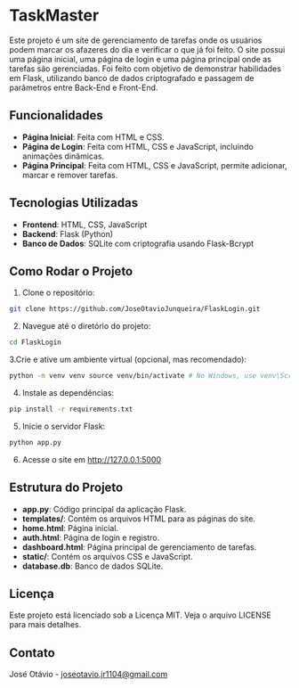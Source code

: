 # TaskMaster
Este projeto é um site de gerenciamento de tarefas onde os usuários podem marcar os afazeres do dia e verificar o que já foi feito. O site possui uma página inicial, uma página de login e uma página principal onde as tarefas são gerenciadas.
Foi feito com objetivo de demonstrar habilidades em Flask, utilizando banco de dados criptografado e passagem de parâmetros entre Back-End e Front-End.

## Funcionalidades
- **Página Inicial**: Feita com HTML e CSS.
- **Página de Login**: Feita com HTML, CSS e JavaScript, incluindo animações dinâmicas.
- **Página Principal**: Feita com HTML, CSS e JavaScript, permite adicionar, marcar e remover tarefas.

## Tecnologias Utilizadas
- **Frontend**: HTML, CSS, JavaScript
- **Backend**: Flask (Python)
- **Banco de Dados**: SQLite com criptografia usando Flask-Bcrypt

## Como Rodar o Projeto
1. Clone o repositório:
```bash
git clone https://github.com/JoseOtavioJunqueira/FlaskLogin.git
```

2. Navegue até o diretório do projeto:
```bash
cd FlaskLogin
```

3.Crie e ative um ambiente virtual (opcional, mas recomendado):
```bash
python -m venv venv source venv/bin/activate # No Windows, use venv\Scripts\activate
```

4. Instale as dependências:
```bash
pip install -r requirements.txt
```
5. Inicie o servidor Flask:
```bash
python app.py
```

6. Acesse o site em http://127.0.0.1:5000

## Estrutura do Projeto
- **app.py**: Código principal da aplicação Flask.
- **templates/**: Contém os arquivos HTML para as páginas do site.
- **home.html**: Página inicial.
- **auth.html**: Página de login e registro.
- **dashboard.html**: Página principal de gerenciamento de tarefas.
- **static/**: Contém os arquivos CSS e JavaScript.
- **database.db**: Banco de dados SQLite.

## Licença
Este projeto está licenciado sob a Licença MIT. Veja o arquivo LICENSE para mais detalhes.

## Contato
José Otávio - joseotavio.jr1104@gmail.com
